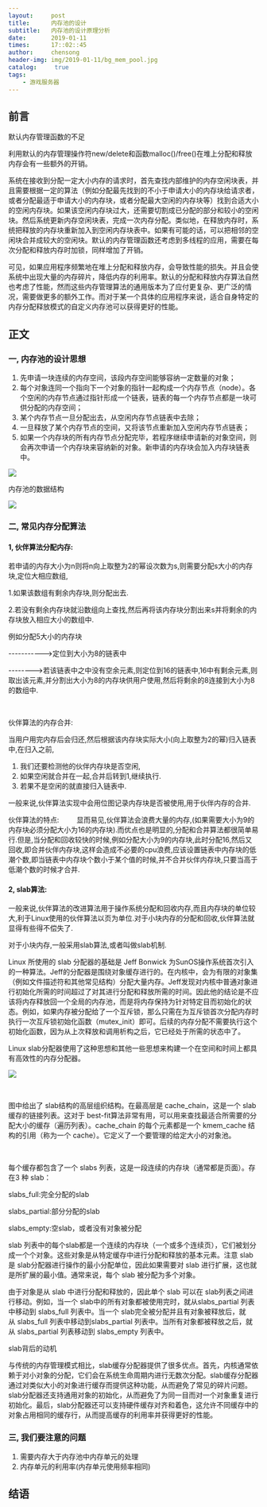 ```yaml
---
layout:     post
title:      内存池的设计
subtitle:   内存池的设计原理分析
date:       2019-01-11
times:      17::02::45
author:     chensong
header-img: img/2019-01-11/bg_mem_pool.jpg
catalog: 	 true
tags:
    - 游戏服务器
---
```


## 前言

默认内存管理函数的不足

利用默认的内存管理操作符new/delete和函数malloc()/free()在堆上分配和释放内存会有一些额外的开销。

系统在接收到分配一定大小内存的请求时，首先查找内部维护的内存空闲块表，并且需要根据一定的算法（例如分配最先找到的不小于申请大小的内存块给请求者，或者分配最适于申请大小的内存块，或者分配最大空闲的内存块等）找到合适大小的空闲内存块。如果该空闲内存块过大，还需要切割成已分配的部分和较小的空闲块。然后系统更新内存空闲块表，完成一次内存分配。类似地，在释放内存时，系统把释放的内存块重新加入到空闲内存块表中。如果有可能的话，可以把相邻的空闲块合并成较大的空闲块。默认的内存管理函数还考虑到多线程的应用，需要在每次分配和释放内存时加锁，同样增加了开销。

可见，如果应用程序频繁地在堆上分配和释放内存，会导致性能的损失。并且会使系统中出现大量的内存碎片，降低内存的利用率。默认的分配和释放内存算法自然也考虑了性能，然而这些内存管理算法的通用版本为了应付更复杂、更广泛的情况，需要做更多的额外工作。而对于某一个具体的应用程序来说，适合自身特定的内存分配释放模式的自定义内存池可以获得更好的性能。


## 正文


### 一, 内存池的设计思想

1. 先申请一块连续的内存空间，该段内存空间能够容纳一定数量的对象；
2. 每个对象连同一个指向下一个对象的指针一起构成一个内存节点（node）。各个空闲的内存节点通过指针形成一个链表，链表的每一个内存节点都是一块可供分配的内存空间；
3. 某个内存节点一旦分配出去，从空闲内存节点链表中去除；
4. 一旦释放了某个内存节点的空间，又将该节点重新加入空闲内存节点链表；
5. 如果一个内存块的所有内存节点分配完毕，若程序继续申请新的对象空间，则会再次申请一个内存块来容纳新的对象。新申请的内存块会加入内存块链表中。

![](https://github.com/chensongpoixs/chensongpoixs.github.io/blob/master/img/2019-01-11/mempool.png?raw=true)


内存池的数据结构

![](https://github.com/chensongpoixs/chensongpoixs.github.io/blob/master/img/2019-01-11/mem_pool_struct.png?raw=true)


### 二, 常见内存分配算法

#### 1, 伙伴算法分配内存:

若申请的内存大小为n则将n向上取整为2的幂设次数为s,则需要分配s大小的内存块,定位大相应数组,

1.如果该数组有剩余内存块,则分配出去.

2.若没有剩余内存块就沿数组向上查找,然后再将该内存块分割出来s并将剩余的内存块放入相应大小的数组中.

例如分配5大小的内存块

----------->定位到大小为8的链表中 

-------->若该链表中之中没有空余元素,则定位到16的链表中,16中有剩余元素,则取出该元素,并分割出大小为8的内存块供用户使用,然后将剩余的8连接到大小为8的数组中.

 

伙伴算法的内存合并:

当用户用完内存后会归还,然后根据该内存块实际大小(向上取整为2的幂)归入链表中,在归入之前,

1. 我们还要检测他的伙伴内存块是否空闲,
2. 如果空闲就合并在一起,合并后转到1,继续执行.
3. 若果不是空闲的就直接归入链表中.


一般来说,伙伴算法实现中会用位图记录内存块是否被使用,用于伙伴内存的合并.

伙伴算法的特点:
        显而易见,伙伴算法会浪费大量的内存,(如果需要大小为9的内存块必须分配大小为16的内存块).而优点也是明显的,分配和合并算法都很简单易行.但是,当分配和回收较快的时候,例如分配大小为9的内存块,此时分配16,然后又回收,即合并伙伴内存块,这样会造成不必要的cpu浪费,应该设置链表中内存块的低潮个数,即当链表中内存块个数小于某个值的时候,并不合并伙伴内存块,只要当高于低潮个数的时候才合并.


#### 2, slab算法:

一般来说,伙伴算法的改进算法用于操作系统分配和回收内存,而且内存块的单位较大,利于Linux使用的伙伴算法以页为单位.对于小块内存的分配和回收,伙伴算法就显得有些得不偿失了.

对于小块内存,一般采用slab算法,或者叫做slab机制.

Linux 所使用的 slab 分配器的基础是 Jeff Bonwick 为SunOS操作系统首次引入的一种算法。Jeff的分配器是围绕对象缓存进行的。在内核中，会为有限的对象集（例如文件描述符和其他常见结构）分配大量内存。Jeff发现对内核中普通对象进行初始化所需的时间超过了对其进行分配和释放所需的时间。因此他的结论是不应该将内存释放回一个全局的内存池，而是将内存保持为针对特定目而初始化的状态。例如，如果内存被分配给了一个互斥锁，那么只需在为互斥锁首次分配内存时执行一次互斥锁初始化函数（mutex_init）即可。后续的内存分配不需要执行这个初始化函数，因为从上次释放和调用析构之后，它已经处于所需的状态中了。

Linux slab分配器使用了这种思想和其他一些思想来构建一个在空间和时间上都具有高效性的内存分配器。


![](https://github.com/chensongpoixs/chensongpoixs.github.io/blob/master/img/2019-01-11/mem_slabs.png?raw=true)

 

图中给出了 slab结构的高层组织结构。在最高层是 cache_chain，这是一个 slab 缓存的链接列表。这对于 best-fit算法非常有用，可以用来查找最适合所需要的分配大小的缓存（遍历列表）。cache_chain 的每个元素都是一个 kmem_cache 结构的引用（称为一个 cache）。它定义了一个要管理的给定大小的对象池。

 

每个缓存都包含了一个 slabs 列表，这是一段连续的内存块（通常都是页面）。存在3 种 slab：

slabs_full:完全分配的slab

slabs_partial:部分分配的slab

slabs_empty:空slab，或者没有对象被分配

slab 列表中的每个slab都是一个连续的内存块（一个或多个连续页），它们被划分成一个个对象。这些对象是从特定缓存中进行分配和释放的基本元素。注意 slab 是 slab分配器进行操作的最小分配单位，因此如果需要对 slab 进行扩展，这也就是所扩展的最小值。通常来说，每个 slab 被分配为多个对象。

由于对象是从 slab 中进行分配和释放的，因此单个 slab 可以在 slab列表之间进行移动。例如，当一个 slab中的所有对象都被使用完时，就从slabs_partial 列表中移动到 slabs_full 列表中。当一个 slab完全被分配并且有对象被释放后，就从 slabs_full 列表中移动到slabs_partial 列表中。当所有对象都被释放之后，就从 slabs_partial 列表移动到 slabs_empty 列表中。

slab背后的动机

与传统的内存管理模式相比，slab缓存分配器提供了很多优点。首先，内核通常依赖于对小对象的分配，它们会在系统生命周期内进行无数次分配。slab缓存分配器通过对类似大小的对象进行缓存而提供这种功能，从而避免了常见的碎片问题。slab分配器还支持通用对象的初始化，从而避免了为同一目而对一个对象重复进行初始化。最后，slab分配器还可以支持硬件缓存对齐和着色，这允许不同缓存中的对象占用相同的缓存行，从而提高缓存的利用率并获得更好的性能。


### 三, 我们要注意的问题

1. 需要内存大于内存池中内存单元的处理
2. 内存单元的利用率(内存单元使用频率相同)



## 结语
